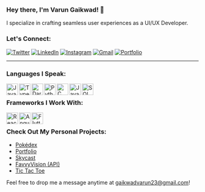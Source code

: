 ### Hey there, I'm Varun Gaikwad! 👋

I specialize in crafting seamless user experiences as a UI/UX Developer.

### Let's Connect:

[![Twitter](https://img.shields.io/badge/-VarunGaikwad-1DA1F2?style=flat&logo=twitter&logoColor=white)](https://twitter.com/preapexis)
[![LinkedIn](https://img.shields.io/badge/-VarunGaikwad-0077B5?style=flat&logo=linkedin&logoColor=white)](https://www.linkedin.com/in/varun-gaikwad)
[![Instagram](https://img.shields.io/badge/-VarunGaikwad-E4405F?style=flat&logo=instagram&logoColor=white)](https://instagram.com/preapexis)
[![Gmail](https://img.shields.io/badge/-VarunGaikwad-D14836?style=flat&logo=gmail&logoColor=white)](mailto:gaikwadvarun23@gmail.com)
[![Portfolio](https://img.shields.io/badge/-Portfolio-000?style=flat&logo=github&logoColor=white)](https://varungaikwad.github.io/portfolio/)

---

### Languages I Speak:

<img align="left" alt="JavaScript" width="30px" src="https://img.icons8.com/color/48/000000/javascript.png" />
<img align="left" alt="TypeScript" width="30px" src="https://img.icons8.com/color/48/000000/typescript.png" />
<img align="left" alt="Dart" width="30px" src="https://img.icons8.com/color/48/000000/dart.png" />
<img align="left" alt="Python" width="30px" src="https://img.icons8.com/color/48/000000/python.png" />
<img align="left" alt="C" width="30px" src="https://img.icons8.com/color/48/000000/c-programming.png" />
<img align="left" alt="Java" width="30px" src="https://img.icons8.com/color/48/000000/java-coffee-cup-logo.png" />
<img align="left" alt="SQL" width="30px" src="https://img.icons8.com/color/48/000000/sql.png" />

<br>

### Frameworks I Work With:

<img align="left" alt="React" width="30px" src="https://img.icons8.com/plasticine/100/000000/react.png" />
<img align="left" alt="Angular" width="30px" src="https://img.icons8.com/color/48/000000/angularjs.png" />
<img align="left" alt="Flutter" width="30px" src="https://img.icons8.com/color/48/000000/flutter.png" />

<br>

### Check Out My Personal Projects:

- [Pokédex](https://varungaikwad.github.io/pokedex/)
- [Portfolio](https://varungaikwad.github.io/portfolio/)
- [Skycast](https://sky-cast-9frvl7pl5-varun-gaikwads-projects.vercel.app)
- [FavvyVision (API)](https://favvyvision.onrender.com)
- [Tic Tac Toe](https://varungaikwad.github.io/tic_tac_toe/)

Feel free to drop me a message anytime at [gaikwadvarun23@gmail.com](mailto:gaikwadvarun23@gmail.com)!
